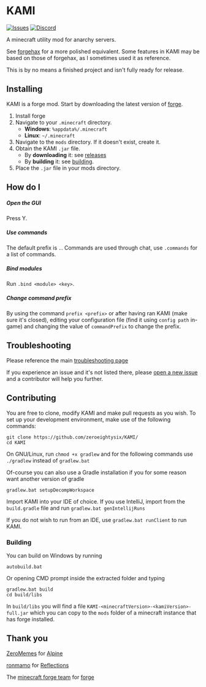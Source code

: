 # KAMI
[![Issues](https://img.shields.io/github/issues/zeroeightysix/kami.svg)](https://github.com/zeroeightysix/kami/issues)
[![Discord](https://img.shields.io/badge/chat-on%20discord-brightgreen.svg)](http://discord.gg/9hvwgeg)

A minecraft utility mod for anarchy servers.

See [forgehax](https://github.com/fr1kin/forgehax) for a more polished equivalent. Some features in KAMI may be based on those of forgehax, as I sometimes used it as reference.

This is by no means a finished project and isn't fully ready for release.

## Installing

KAMI is a forge mod. Start by downloading the latest version of [forge](https://files.minecraftforge.net/).
1. Install forge
2. Navigate to your `.minecraft` directory.
   * **Windows**: `%appdata%/.minecraft`
   * **Linux**: `~/.minecraft`
3. Navigate to the `mods` directory. If it doesn't exist, create it.
4. Obtain the KAMI `.jar` file.
   * By **downloading** it: see [releases](../../releases)
   * By **building** it: see [building](#building).
5. Place the `.jar` file in your mods directory.

## How do I

##### Open the GUI
Press Y.

##### Use commands
The default prefix is `.`. Commands are used through chat, use `.commands` for a list of commands.

##### Bind modules
Run `.bind <module> <key>`.

##### Change command prefix
By using the command `prefix <prefix>` or after having ran KAMI (make sure it's closed), editing your configuration file (find it using `config path` in-game) and changing the value of `commandPrefix` to change the prefix.

## Troubleshooting
Please reference the main [troubleshooting page](docs/TROUBLESHOOTING.md)

If you experience an issue and it's not listed there, please [open a new issue](../../issues/new) and a contributor will help you further.

## Contributing

You are free to clone, modify KAMI and make pull requests as you wish. To set up your development environment, make use of the following commands:

```
git clone https://github.com/zeroeightysix/KAMI/
cd KAMI
```

On GNU/Linux, run `chmod +x gradlew` and for the following commands use `./gradlew` instead of `gradlew.bat`

Of-course you can also use a Gradle installation if you for some reason want another version of gradle

```
gradlew.bat setupDecompWorkspace
```
Import KAMI into your IDE of choice. If you use IntelliJ, import from the `build.gradle` file and run `gradlew.bat genIntellijRuns`

If you do not wish to run from an IDE, use `gradlew.bat runClient` to run KAMI.

### Building
You can build on Windows by running
```
autobuild.bat
```
Or opening CMD prompt inside the extracted folder and typing
```
gradlew.bat build
cd build/libs
```
In `build/libs` you will find a file `KAMI-<minecraftVersion>-<kamiVersion>-full.jar` which you can copy to the `mods` folder of a minecraft instance that has forge installed.

## Thank you
[ZeroMemes](https://github.com/ZeroMemes) for [Alpine](https://github.com/ZeroMemes/Alpine)

[ronmamo](https://github.com/ronmamo/) for [Reflections](https://github.com/ronmamo/reflections)

The [minecraft forge team](https://github.com/MinecraftForge) for [forge](https://files.minecraftforge.net/)

